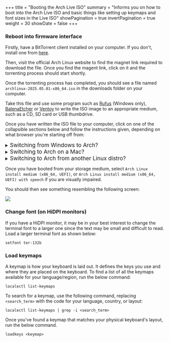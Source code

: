 +++
title = "Booting the Arch Live ISO"
summary = "Informs you on how to boot into the Arch Live ISO and basic things like setting up keymaps and font sizes in the Live ISO"
showPagination = true
invertPagination = true
weight = 30
showDate = false
+++

### Reboot into firmware interface

Firstly, have a BitTorrent client installed on your computer. If you don't, install one from [here](https://www.qbittorrent.org/download).

Then, visit the official Arch Linux website to find the magnet link required to download the file. Once you find the magent link, click on it and the torrenting process should start shortly.

Once the torrenting process has completed, you should see a file named `archlinux-2025.05.01-x86_64.iso` in the downloads folder on your computer.

Take this file and use some program such as [Rufus](https://rufus.ie/en/) (Windows only), [BalenaEtcher](https://etcher.balena.io/#download-etcher) or [Ventoy](https://www.ventoy.net/en/download.html) to write the ISO image to an appropriate medium, such as a CD, SD card or USB thumbdrive.

Once you have written the ISO file to your computer, click on one of the collapsible sections below and follow the instructions given, depending on what browser you're starting off from:

<details>
    <summary><span style="font-size:1.25em;">Switching from Windows to Arch?</span></summary>

Hit the Windows Key and R on your keyboard at the same time, a dialog like the below should appear on the bottom left of your screen:                                    ![](/images/arch-install-guide/run_dialog.png)

In it, type `cmd.exe`, and hit enter.
A window like the below should appear:
![](/images/arch-install-guide/cmd.png)

In that, enter the below command:
```
$ shutdown /r /fw /t 1
```

You should see some kind of screen with options to configure how your computer runs. What exactly you see depends on your hardware manufacturer, which you should search up, as having a photo for each firmware options screen would make this page unnecessarily long.

Find some option with a name similar to `boot options`, and select the storage medium that contains the Arch Linux live environment.

---

</details>

<details>
    <summary><span style="font-size:1.25em;">Switching to Arch on a Mac?</span></summary>

Turn off your computer and hold the `Option` key as you turn on your Mac.\
You may see a screen like the below. If your computer boots normally, you held `Option` too late, so try again with better timing.
![](/images/arch-install-guide/macos-startup-manager.png)

Use the arrow keys on your keyboard to navigate to the option labelled `EFI Boot` and press `Enter` on your keyboard to select it.

---

</details>

<details>
     <summary><span style="font-size:1.25em;">Switching to Arch from another Linux distro?</span></summary>

Open your terminal application, this could be kitty, alacritty, konsole, yakuake .etc.\
In your shell, type the below command:
```
# systemctl reboot --firmware-setup
```

---

</details>

Once you have booted from your storage medium, select `Arch Linux install medium (x86_64, UEFI)`, or `Arch Linux install medium (x86_64, UEFI) with speech` if you are visually impaired.

You should then see something resembling the following screen:

![](/images/arch-install-guide/live_environment.png)

### Change font (on HiDPI monitors)

If you have a HiDPI monitor, it may be in your best interest to change the terminal font to a larger one since the text may be small and difficult to read.\
Load a larger terminal font as shown below:
```
setfont ter-132b
```

### Load keymaps

A keymap is how your keyboard is laid out. It defines the keys you use and where they are placed on the keyboard. To find a list of all the keymaps available for your language/region, run the below command:

```
localectl list-keymaps
```

To search for a keymap, use the following command, replacing `<search_term>` with the code for your language, country, or layout:
```
localectl list-keymaps | grep -i <search_term>
```

Once you've found a keymap that matches your physical keyboard's layout, run the below command.

```
loadkeys <keymap>
```